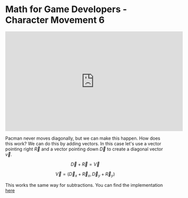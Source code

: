 # Math for Game Developers - Character Movement 6

<iframe width="560" height="315" src="https://www.youtube.com/embed/Rcbjmt35PDo" frameborder="0" allow="accelerometer; autoplay; clipboard-write; encrypted-media; gyroscope; picture-in-picture" allowfullscreen></iframe>

Pacman never moves diagonally, but we can make this happen. How does this work? We can do this by adding vectors. In this case let's use a vector pointing right $\overrightarrow{R}$ and a vector pointing down $\overrightarrow{D}$ to create a diagonal vector $\overrightarrow{v}$. 


$$
\overrightarrow{D} + \overrightarrow{R} = \overrightarrow{V}
$$

$$
\overrightarrow{V} = (\overrightarrow{D}_x + \overrightarrow{R}_x, 
\overrightarrow{D}_y + \overrightarrow{R}_y
)
$$

This works the same way for subtractions. You can find the implementation [here](https://github.com/daredyoshi/MathForGameDevelopers/blob/main/007_characterMovement6/src/CharacterMovement.cpp)




